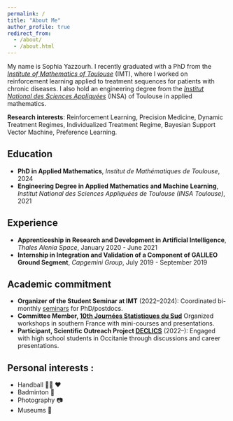 ```yaml
---
permalink: /
title: "About Me"
author_profile: true
redirect_from: 
  - /about/
  - /about.html
---
```


My name is Sophia Yazzourh. I recently graduated with a PhD from the [*Institute of Mathematics of Toulouse*](https://www.math.univ-toulouse.fr/en/) (IMT), where I worked on reinforcement learning applied to treatment sequences for patients with chronic diseases. I also hold an engineering degree from the [*Institut National des Sciences Appliquées*](https://www.insa-toulouse.fr/en) (INSA) of Toulouse in applied mathematics.


**Research interests**: Reinforcement Learning, Precision Medicine, Dynamic Treatment Regimes, Individualized Treatment Regime, Bayesian Support Vector Machine, Preference Learning.


## Education
* **PhD in Applied Mathematics**, *Institut de Mathématiques de Toulouse*, 2024
* **Engineering Degree in Applied Mathematics and Machine Learning**, *Institut National des Sciences Appliquées de Toulouse (INSA Toulouse)*, 2021

## Experience
* **Apprenticeship in Research and Development in Artificial Intelligence**, *Thales Alenia Space*, January 2020 - June 2021
* **Internship in Integration and Validation of a Component of GALILEO Ground Segment**, *Capgemini Group*, July 2019 - September 2019

## Academic commitment
* **Organizer of the Student Seminar at IMT** (2022–2024): Coordinated bi-monthly [seminars](https://indico.math.cnrs.fr/category/575/) for PhD/postdocs.
* **Committee Member, [10th Journées Statistiques du Sud](https://indico.math.cnrs.fr/event/10091/)** Organized workshops in southern France with mini-courses and presentations.
* **Participant, Scientific Outreach Project [DECLICS](https://www.cerclefser.org/fr/declics/)** (2022–): Engaged with high school students in Occitanie through discussions and career presentations.


## Personal interests : 
* Handball :woman_playing_handball: :heart:
* Badminton :badminton:
* Photography :camera:
* Museums :european_castle: